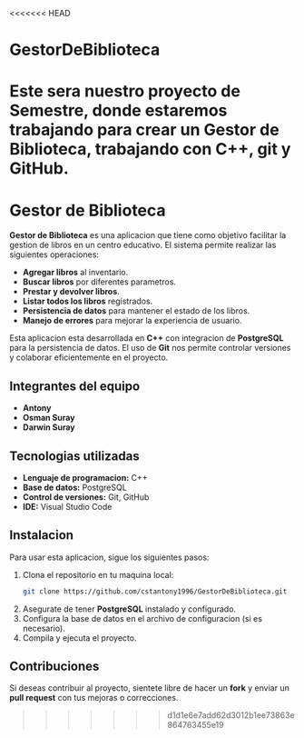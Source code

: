 <<<<<<< HEAD
# GestorDeBiblioteca

Este sera nuestro proyecto de Semestre, donde estaremos trabajando para crear un Gestor de Biblioteca, trabajando con C++, git y GitHub.
=======
# Gestor de Biblioteca

**Gestor de Biblioteca** es una aplicacion que tiene como objetivo facilitar la gestion de libros en un centro educativo. El sistema permite realizar las siguientes operaciones:

- **Agregar libros** al inventario.
- **Buscar libros** por diferentes parametros.
- **Prestar y devolver libros**.
- **Listar todos los libros** registrados.
- **Persistencia de datos** para mantener el estado de los libros.
- **Manejo de errores** para mejorar la experiencia de usuario.

Esta aplicacion esta desarrollada en **C++** con integracion de **PostgreSQL** para la persistencia de datos. El uso de **Git** nos permite controlar versiones y colaborar eficientemente en el proyecto.

## Integrantes del equipo

- **Antony**
- **Osman Suray**
- **Darwin Suray**

## Tecnologias utilizadas

- **Lenguaje de programacion:** C++
- **Base de datos:** PostgreSQL
- **Control de versiones:** Git, GitHub
- **IDE:** Visual Studio Code

## Instalacion

Para usar esta aplicacion, sigue los siguientes pasos:

1. Clona el repositorio en tu maquina local:
    ```bash
    git clone https://github.com/cstantony1996/GestorDeBiblioteca.git
    ```
2. Asegurate de tener **PostgreSQL** instalado y configurado.
3. Configura la base de datos en el archivo de configuracion (si es necesario).
4. Compila y ejecuta el proyecto.

## Contribuciones

Si deseas contribuir al proyecto, sientete libre de hacer un **fork** y enviar un **pull request** con tus mejoras o correcciones. 



>>>>>>> d1d1e6e7add62d3012b1ee73863e864763455e19